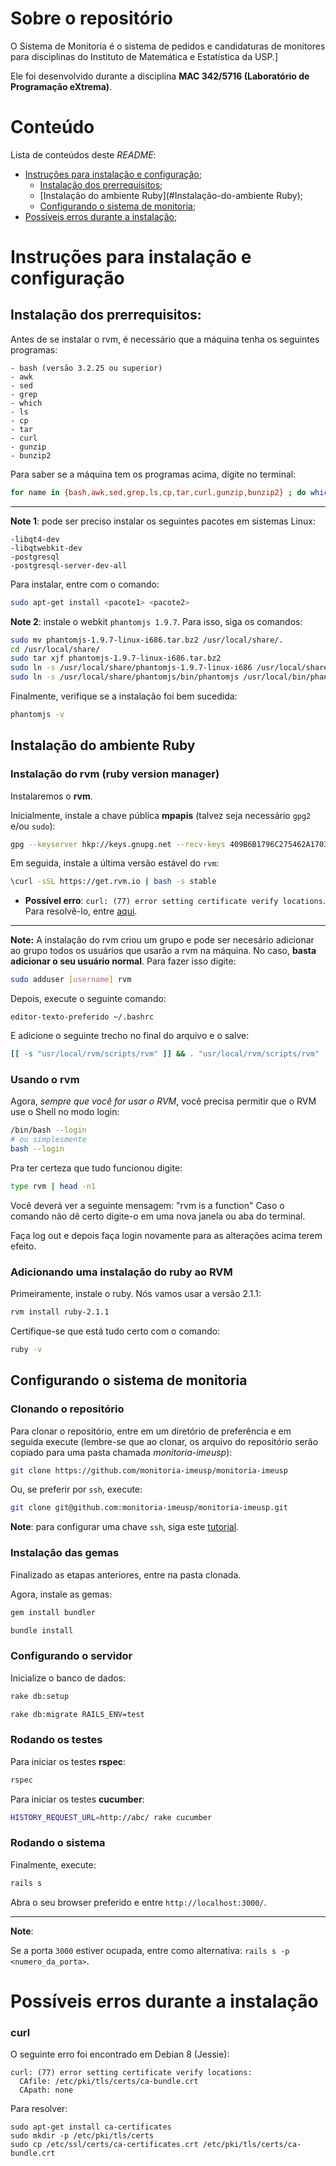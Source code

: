 # Sobre o repositório

O Sistema de Monitoria é o sistema de pedidos e candidaturas de monitores para disciplinas do Instituto de Matemática e Estatística da USP.]

Ele foi desenvolvido durante a disciplina **MAC 342/5716 (Laboratório de Programação eXtrema)**.

# Conteúdo

Lista de conteúdos deste *README*:

* [Instruções para instalação e configuração](#instrucoes);
    * [Instalação dos prerrequisitos](#Instalação-dos-prerrequisitos);
    * [Instalação do ambiente Ruby](#Instalação-do-ambiente Ruby);
    * [Configurando o sistema de monitoria](#Configurando-o-sistema-de-monitoria);
* [Possíveis erros durante a instalação](#Possíveis-erros-durante-a-instalação);

# <a name="instrucoes">Instruções para instalação e configuração

## Instalação dos prerrequisitos:

Antes de se instalar o rvm, é necessário que a máquina tenha os seguintes programas:

    - bash (versão 3.2.25 ou superior)
    - awk
    - sed
    - grep
    - which
    - ls
    - cp
    - tar
    - curl
    - gunzip
    - bunzip2

Para saber se a máquina tem os programas acima, digite no terminal:

```bash
for name in {bash,awk,sed,grep,ls,cp,tar,curl,gunzip,bunzip2} ; do which $name ;  done
```

----

**Note 1**: pode ser preciso instalar os seguintes pacotes em sistemas Linux:

    -libqt4-dev
    -libqtwebkit-dev
    -postgresql
    -postgresql-server-dev-all

Para instalar, entre com o comando:

```bash
sudo apt-get install <pacote1> <pacote2>
```

**Note 2**: instale o webkit `phantomjs 1.9.7`. Para isso, siga os comandos:

```bash
sudo mv phantomjs-1.9.7-linux-i686.tar.bz2 /usr/local/share/.
cd /usr/local/share/
sudo tar xjf phantomjs-1.9.7-linux-i686.tar.bz2
sudo ln -s /usr/local/share/phantomjs-1.9.7-linux-i686 /usr/local/share/phantomjs
sudo ln -s /usr/local/share/phantomjs/bin/phantomjs /usr/local/bin/phantomjs
```

Finalmente, verifique se a instalação foi bem sucedida:

```bash
phantomjs -v
```

## Instalação do ambiente Ruby

### Instalação do rvm (ruby version manager)

Instalaremos o **rvm**.

Inicialmente, instale a chave pública **mpapis** (talvez seja necessário `gpg2` e/ou `sudo`):

```bash
gpg --keyserver hkp://keys.gnupg.net --recv-keys 409B6B1796C275462A1703113804BB82D39DC0E3
```

Em seguida, instale a última versão estável do `rvm`:

```bash
\curl -sSL https://get.rvm.io | bash -s stable
```

* **Possível erro**: `curl: (77) error setting certificate verify locations`. Para resolvê-lo, entre [aqui](#curl).


----

**Note:** A instalação do rvm criou um grupo e pode ser necesário adicionar ao grupo todos os usuários que usarão a rvm na máquina. No caso, **basta adicionar o seu usuário normal**. Para fazer isso digite:

```bash
sudo adduser [username] rvm
```

Depois, execute o seguinte comando:

    editor-texto-preferido ~/.bashrc

E adicione o seguinte trecho no final do arquivo e o salve:

```bash
[[ -s "usr/local/rvm/scripts/rvm" ]] && . "usr/local/rvm/scripts/rvm"
```

### Usando o rvm

Agora, *sempre que você for usar o RVM*, você precisa permitir que o RVM use o Shell no modo login:

```bash
/bin/bash --login
# ou simplesmente
bash --login
```

Pra ter certeza que tudo funcionou digite:

```bash
type rvm | head -n1
```

Você deverá ver a seguinte mensagem: "rvm is a function"
Caso o comando não dê certo digite-o em uma nova janela ou aba do terminal.

Faça log out e depois faça login novamente para as alterações acima terem efeito.

### Adicionando uma instalação do ruby ao RVM

Primeiramente, instale o ruby. Nós vamos usar a versão 2.1.1:

```bash
rvm install ruby-2.1.1
```

Certifique-se que está tudo certo com o comando:

```bash
ruby -v
```

## Configurando o sistema de monitoria

### Clonando o repositório

Para clonar o repositório, entre em um diretório de preferência e em seguida execute (lembre-se que ao clonar, os arquivo do repositório serão copiado para uma pasta chamada *monitoria-imeusp*):

```bash
git clone https://github.com/monitoria-imeusp/monitoria-imeusp
```

Ou, se preferir por `ssh`, execute:

```bash
git clone git@github.com:monitoria-imeusp/monitoria-imeusp.git
```

**Note**: para configurar uma chave `ssh`, siga este [tutorial](https://help.github.com/articles/generating-an-ssh-key/).


### Instalação das gemas

Finalizado as etapas anteriores, entre na pasta clonada.

Agora, instale as gemas:

```bash
gem install bundler

bundle install
```

### Configurando o servidor

Inicialize o banco de dados:

```bash
rake db:setup

rake db:migrate RAILS_ENV=test
```

### Rodando os testes

Para iniciar os testes **rspec**:

```bash
rspec
```

Para iniciar os testes **cucumber**:

```bash
HISTORY_REQUEST_URL=http://abc/ rake cucumber
```

### Rodando o sistema

Finalmente, execute:

```bash
rails s
```

Abra o seu browser preferido e entre `http://localhost:3000/`.

----

**Note**:

Se a porta `3000` estiver ocupada, entre como alternativa: `rails s -p <numero_da_porta>`.


# Possíveis erros durante a instalação

### curl

O seguinte erro foi encontrado em Debian 8 (Jessie):

    curl: (77) error setting certificate verify locations:
      CAfile: /etc/pki/tls/certs/ca-bundle.crt
      CApath: none

Para resolver:

    sudo apt-get install ca-certificates
    sudo mkdir -p /etc/pki/tls/certs
    sudo cp /etc/ssl/certs/ca-certificates.crt /etc/pki/tls/certs/ca-bundle.crt

